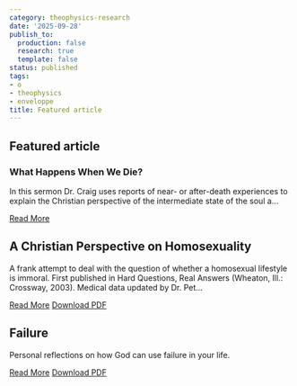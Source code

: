 ```yaml
---
category: theophysics-research
date: '2025-09-28'
publish_to:
  production: false
  research: true
  template: false
status: published
tags:
- o
- theophysics
- enveloppe
title: Featured article
---
```

   
## Featured article   
   
### What Happens When We Die?   
   
In this sermon Dr. Craig uses reports of near- or after-death experiences to explain the Christian perspective of the intermediate state of the soul a...   
   
[Read More](https://www.reasonablefaith.org/writings/popular-writings/practical-issues/what-happens-when-we-die/)   
   
## A Christian Perspective on Homosexuality   
   
A frank attempt to deal with the question of whether a homosexual lifestyle is immoral. First published in Hard Questions, Real Answers (Wheaton, Ill.: Crossway, 2003). Medical data updated by Dr. Pet...   
   
[Read More](https://www.reasonablefaith.org/writings/popular-writings/practical-issues/a-christian-perspective-on-homosexuality/) [Download PDF](https://www.reasonablefaith.org/images/uploads/A_Christian_Perspective_on_Homosexuality.pdf)   
   
## Failure   
   
Personal reflections on how God can use failure in your life.   
   
[Read More](https://www.reasonablefaith.org/writings/popular-writings/practical-issues/failure/) [Download PDF](https://www.reasonablefaith.org/images/uploads/Failure.pdf)